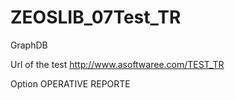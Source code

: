 # ZEOSLIB_07Test_TR
GraphDB

Url of the test
http://www.asoftwaree.com/TEST_TR

Option OPERATIVE REPORTE
